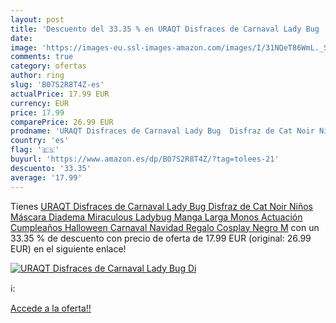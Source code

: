 ```yaml
---
layout: post
title: 'Descuento del 33.35 % en URAQT Disfraces de Carnaval Lady Bug  Di'
date: 
image: 'https://images-eu.ssl-images-amazon.com/images/I/31NQeT86WmL._SL200_.jpg'
comments: true
category: ofertas
author: ring
slug: 'B07S2R8T4Z-es'
actualPrice: 17.99 EUR
currency: EUR
price: 17.99
comparePrice: 26.99 EUR
prodname: 'URAQT Disfraces de Carnaval Lady Bug  Disfraz de Cat Noir Niños  Máscara Diadema Miraculous Ladybug Manga Larga Monos Actuación Cumpleaños Halloween Carnaval Navidad Regalo Cosplay Negro M'
country: 'es'
flag: '🇪🇸'
buyurl: 'https://www.amazon.es/dp/B07S2R8T4Z/?tag=tolees-21'
descuento: '33.35'
average: '17.99'
---
```


Tienes [URAQT Disfraces de Carnaval Lady Bug  Disfraz de Cat Noir Niños  Máscara Diadema Miraculous Ladybug Manga Larga Monos Actuación Cumpleaños Halloween Carnaval Navidad Regalo Cosplay Negro M](https://www.amazon.es/dp/B07S2R8T4Z/?tag=tolees-21) con un 33.35 % de descuento con precio de oferta de 17.99 EUR (original: 26.99 EUR) en el siguiente enlace!

[![URAQT Disfraces de Carnaval Lady Bug  Di](https://images-eu.ssl-images-amazon.com/images/I/31NQeT86WmL._SL200_.jpg)](https://www.amazon.es/dp/B07S2R8T4Z/?tag=tolees-21)

ℹ️:


[Accede a la oferta!!](https://www.amazon.es/dp/B07S2R8T4Z/?tag=tolees-21)
